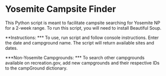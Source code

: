# Yosemite Campsite Finder
This Python script is meant to facilitate campsite searching for Yosemite NP for a 2-week range. To run this script, you will need to install Beautiful Soup.

**Instructions: ***
To use, run script and follow console instructions. Enter the date and campground name. The script will return available sites and dates.

***Non-Yosemite Campgrounds: ***
To search other campgrounds available on recreation.gov, add new campgrounds and their respective IDs to the campGround dictionary.
